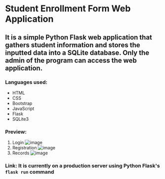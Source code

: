 # Student Enrollment Form Web Application
## It is a simple Python Flask web application that gathers student information and stores the inputted data into a SQLite database. Only the admin of the program can access the web application.
### Languages used:
- HTML 
- CSS
- Bootstrap
- JavaScript
- Flask
- SQLite3
### Preview:
1. Login
![image](https://user-images.githubusercontent.com/88656474/230842388-06c19c71-49f5-4848-9ee1-d37475df27af.png)
2. Registration
![image](https://user-images.githubusercontent.com/88656474/230842465-657a3223-a5e1-4abe-a3d7-2f64574fa2ee.png)
3. Records
![image](https://user-images.githubusercontent.com/88656474/230842529-c8ef51f9-cbcc-42a7-a021-6c814233ec4e.png)

### Link: It is currently on a production server using Python Flask's ``` flask run ``` command
